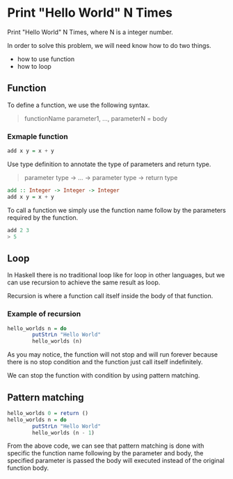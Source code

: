 # Print "Hello World" N Times

Print "Hello World" N Times, where N is a integer number.

In order to solve this problem, we will need know how to do two things.

- how to use function 
- how to loop 

## Function

To define a function, we use the following syntax.

> functionName parameter1, ..., parameterN  = body

### Exmaple function
```haskell
add x y = x + y
```

Use type definition to annotate the type of parameters and return type.

> parameter type -> ... -> parameter type -> return type

```haskell
add :: Integer -> Integer -> Integer
add x y = x + y
```

To call a function we simply use the function name follow by the parameters required by the function.

```haskell
add 2 3 
> 5
```

## Loop

In Haskell there is no traditional loop like for loop in other languages, but we can use recursion to achieve the same result as loop. 

Recursion is where a function call itself inside the body of that function. 

### Example of recursion 

```haskell 
hello_worlds n = do
        putStrLn "Hello World" 
        hello_worlds (n)
```

As you may notice, the function will not stop and will run forever because there is no stop condition and the function just call itself indefinitely.

We can stop the function with condition by using pattern matching.

## Pattern matching 

```haskell
hello_worlds 0 = return ()
hello_worlds n = do
        putStrLn "Hello World" 
        hello_worlds (n - 1)
```

From the above code, we can see that pattern matching is done with specific the function name following by the parameter and body, the specified parameter is passed the body will executed instead of the original function body. 

